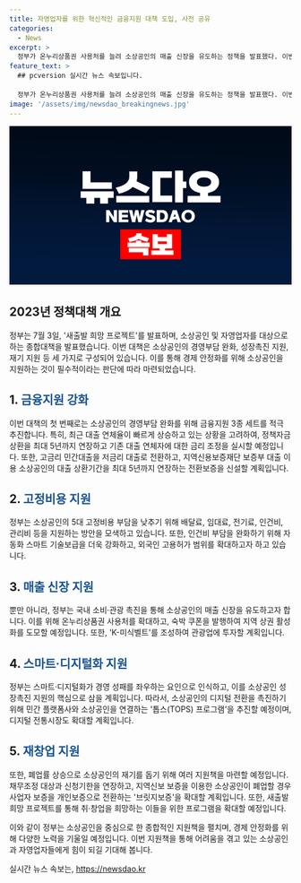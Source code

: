 ```yaml
---
title: 자영업자를 위한 혁신적인 금융지원 대책 도입, 사전 공유
categories:
  - News
excerpt: >
  정부가 온누리상품권 사용처를 늘려 소상공인의 매출 신장을 유도하는 정책을 발표했다. 이번 대책은 경영부담 완화, 성장촉진 지원, 재기 지원 등으로 구성되어 있으며, 금융지원 3종 세트를 추진하고 배달료 지원 및 자동화 스마트 기술보급을 돕는다. 또한 온누리상품권 가맹 제한업소를 줄이고, 매출액 변동 등의 데이터베이스를 구축하며, 소상공인이 소기업으로 성장할 수 있는 다양한 지원책도 마련된다. 이를 통해 소상공인과 자영업자들에게 적극적인 지원을 펼치고 있다.
feature_text: >
  ## pcversion 실시간 뉴스 속보입니다.

  정부가 온누리상품권 사용처를 늘려 소상공인의 매출 신장을 유도하는 정책을 발표했다. 이번 대책은 경영부담 완화, 성장촉진 지원, 재기 지원 등으로 구성되어 있으며, 금융지원 3종 세트를 추진하고 배달료 지원 및 자동화 스마트 기술보급을 돕는다. 또한 온누리상품권 가맹 제한업소를 줄이고, 매출액 변동 등의 데이터베이스를 구축하며, 소상공인이 소기업으로 성장할 수 있는 다양한 지원책도 마련된다. 이를 통해 소상공인과 자영업자들에게 적극적인 지원을 펼치고 있다.
image: '/assets/img/newsdao_breakingnews.jpg'
---
```


<p><img src="/assets/img/newsdao_breakingnews.jpg" alt="pcversion 속보" /></p>

<h2 data-ke-size="size26">2023년 정책대책 개요</h2>

<p>정부는 7월 3일, '새출발 희망 프로젝트'를 발표하며, 소상공인 및 자영업자를 대상으로 하는 종합대책을 발표했습니다. 이번 대책은 소상공인의 경영부담 완화, 성장촉진 지원, 재기 지원 등 세 가지로 구성되어 있습니다. 이를 통해 경제 안정화를 위해 소상공인을 지원하는 것이 필수적이라는 판단에 따라 마련되었습니다.</p>

<p data-ke-size="size16"></p>

<h2 data-ke-size="size24">1. <span style="color: #1a5490;">금융지원 강화</span></h2>

<p>이번 대책의 첫 번째로는 소상공인의 경영부담 완화를 위해 금융지원 3종 세트를 적극 추진합니다. 특히, 최근 대출 연체율이 빠르게 상승하고 있는 상황을 고려하여, 정책자금 상환을 최대 5년까지 연장하고 기존 대출 연체자에 대한 금리 조정을 실시할 예정입니다. 또한, 고금리 민간대출을 저금리 대출로 전환하고, 지역신용보증재단 보증부 대출 이용 소상공인의 대출 상환기간을 최대 5년까지 연장하는 전환보증을 신설할 계획입니다.</p>

<p data-ke-size="size16"></p>

<h2 data-ke-size="size24">2. <span style="color: #1a5490;">고정비용 지원</span></h2>

<p>정부는 소상공인의 5대 고정비용 부담을 낮추기 위해 배달료, 임대료, 전기료, 인건비, 관리비 등을 지원하는 방안을 모색하고 있습니다. 또한, 인건비 부담을 완화하기 위해 자동화 스마트 기술보급을 더욱 강화하고, 외국인 고용허가 범위를 확대하고자 하고 있습니다.</p>

<p data-ke-size="size16"></p>

<h2 data-ke-size="size24">3. <span style="color: #1a5490;">매출 신장 지원</span></h2>

<p>뿐만 아니라, 정부는 국내 소비·관광 촉진을 통해 소상공인의 매출 신장을 유도하고자 합니다. 이를 위해 온누리상품권 사용처를 확대하고, 숙박 쿠폰을 발행하여 지역 상권 활성화를 도모할 예정입니다. 또한, 'K-미식벨트'를 조성하여 관광업에 투자할 계획입니다.</p>

<p data-ke-size="size16"></p>

<h2 data-ke-size="size24">4. <span style="color: #1a5490;">스마트·디지털화 지원</span></h2>

<p>정부는 스마트·디지털화가 경영 성패를 좌우하는 요인으로 인식하고, 이를 소상공인 성장촉진 지원의 핵심으로 삼을 계획입니다. 따라서, 소상공인의 디지털 전환을 촉진하기 위해 민간 플랫폼사와 소상공인을 연결하는 '톱스(TOPS) 프로그램'을 추진할 예정이며, 디지털 전통시장도 확대할 계획입니다.</p>

<p data-ke-size="size16"></p>

<h2 data-ke-size="size24">5. <span style="color: #1a5490;">재창업 지원</span></h2>

<p>또한, 폐업률 상승으로 소상공인의 재기를 돕기 위해 여러 지원책을 마련할 예정입니다. 채무조정 대상과 신청기한을 연장하고, 지역신보 보증을 이용한 소상공인이 폐업할 경우 사업자 보증을 개인보증으로 전환하는 '브릿지보증'을 확대할 계획입니다. 또한, 새출발 희망 프로젝트를 통해 취·창업을 희망하는 이들을 위한 프로그램을 확대할 예정입니다.</p>

<p data-ke-size="size16"></p>

<p>이와 같이 정부는 소상공인을 중심으로 한 종합적인 지원책을 펼치며, 경제 안정화를 위해 다양한 노력을 기울일 예정입니다. 이번 지원책을 통해 어려움을 겪고 있는 소상공인과 자영업자들에게 힘이 되길 기대해 봅니다.</p>
실시간 뉴스 속보는, <a href="https://newsdao.kr" rel="dofollow">https://newsdao.kr</a>


